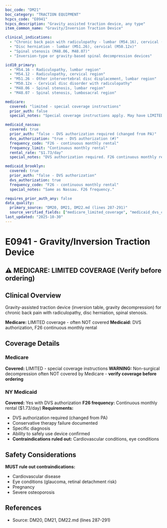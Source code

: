```yaml
---
boc_code: "DM21"
boc_category: "TRACTION EQUIPMENT"
hcpcs_code: "E0941"
hcpcs_description: "Gravity assisted traction device, any type"
item_common_name: "Gravity/Inversion Traction Device"

clinical_indications:
  - "Chronic back pain with radiculopathy - lumbar (M54.16), cervical (M54.12)"
  - "Disc herniation - lumbar (M51.26), cervical (M50.12x)"
  - "Spinal stenosis (M48.06, M48.07)"
  - "Inversion-type or gravity-based spinal decompression devices"

icd10_primary:
  - "M54.16 - Radiculopathy, lumbar region"
  - "M54.12 - Radiculopathy, cervical region"
  - "M51.26 - Other intervertebral disc displacement, lumbar region"
  - "M50.12x - Cervical disc disorder with radiculopathy"
  - "M48.06 - Spinal stenosis, lumbar region"
  - "M48.07 - Spinal stenosis, lumbosacral region"

medicare:
  covered: "limited - special coverage instructions"
  prior_auth: false
  special_notes: "Special coverage instructions apply. May have LIMITED coverage - non-surgical decompression often NOT covered by Medicare. Verify coverage before ordering."

medicaid_nassau:
  covered: true
  prior_auth: "false - DVS authorization required (changed from PA)"
  dvs_authorization: "true - DVS authorization (#)"
  frequency_code: "F26 - continuous monthly rental"
  frequency_limit: "Continuous monthly rental"
  rental_rate: "$1.73/day"
  special_notes: "DVS authorization required. F26 continuous monthly rental ($1.73/day). Documentation: conservative therapy failure, specific diagnosis, ability to safely use device, contraindications ruled out (cardiovascular, eye conditions)."

medicaid_brooklyn:
  covered: true
  prior_auth: "false - DVS authorization"
  dvs_authorization: true
  frequency_code: "F26 - continuous monthly rental"
  special_notes: "Same as Nassau. F26 frequency."

requires_prior_auth_any: false
data_quality:
  primary_source: "DM20, DM21, DM22.md (lines 287-291)"
  source_verified_fields: ["medicare_limited_coverage", "medicaid_dvs_changed_from_pa", "f26_continuous_monthly", "rental_1.73_day", "conservative_therapy_failure", "contraindications_cardiovascular_eye"]
last_updated: "2025-10-30"
---
```


# E0941 - Gravity/Inversion Traction Device

## ⚠️ MEDICARE: LIMITED COVERAGE (Verify before ordering)

## Clinical Overview
Gravity-assisted traction device (inversion table, gravity decompression) for chronic back pain with radiculopathy, disc herniation, spinal stenosis.

**Medicare:** LIMITED coverage - often NOT covered
**Medicaid:** DVS authorization, F26 continuous monthly rental

## Coverage Details

### Medicare
**Covered:** LIMITED - special coverage instructions
**WARNING:** Non-surgical decompression often NOT covered by Medicare - **verify coverage before ordering**

### NY Medicaid
**Covered:** Yes with DVS authorization
**F26 frequency:** Continuous monthly rental ($1.73/day)
**Requirements:**
- DVS authorization required (changed from PA)
- Conservative therapy failure documented
- Specific diagnosis
- Ability to safely use device confirmed
- **Contraindications ruled out:** Cardiovascular conditions, eye conditions

## Safety Considerations
**MUST rule out contraindications:**
- Cardiovascular disease
- Eye conditions (glaucoma, retinal detachment risk)
- Pregnancy
- Severe osteoporosis

## References
- Source: DM20, DM21, DM22.md (lines 287-291)
